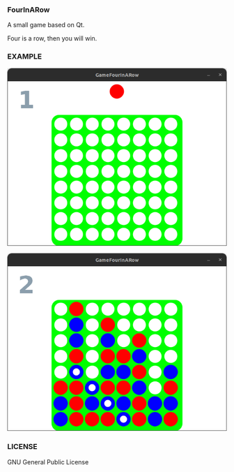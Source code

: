 ### FourInARow

A small game based on Qt.

Four is a row, then you will win.


### EXAMPLE
![UI](https://github.com/arthurzcx/GameQt/blob/master/demo/demo.png)

![Winner](https://github.com/arthurzcx/GameQt/blob/master/demo/demo-winner.png)

### LICENSE
GNU General Public License